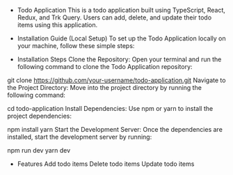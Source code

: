 - Todo Application
  This is a todo application built using TypeScript, React, Redux, and Trk Query. Users can add, delete, and update their todo items using this application.

- Installation Guide (Local Setup)
  To set up the Todo Application locally on your machine, follow these simple steps:

- Installation Steps
  Clone the Repository: Open your terminal and run the following command to clone the Todo Application repository:

git clone https://github.com/your-username/todo-application.git
Navigate to the Project Directory: Move into the project directory by running the following command:

cd todo-application
Install Dependencies: Use npm or yarn to install the project dependencies:

npm install
yarn
Start the Development Server: Once the dependencies are installed, start the development server by running:

npm run dev
yarn dev

- Features
  Add todo items
  Delete todo items
  Update todo items
